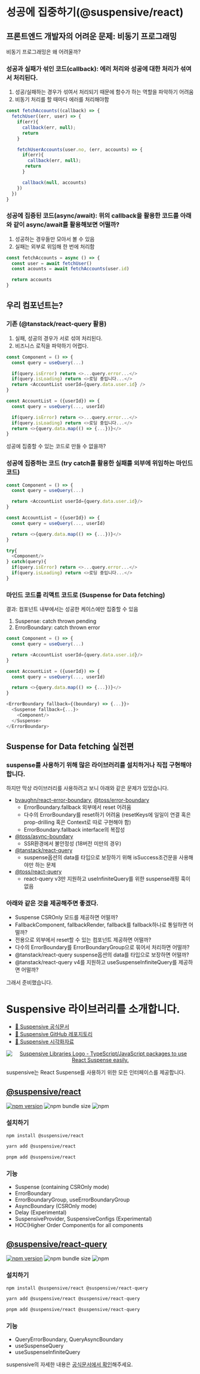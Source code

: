 # 성공에 집중하기(@suspensive/react)

## 프론트엔드 개발자의 어려운 문제: 비동기 프로그래밍

비동기 프로그래밍은 왜 어려울까?

### 성공과 실패가 섞인 코드(callback): 에러 처리와 성공에 대한 처리가 섞여서 처리된다.

1. 성공/실패하는 경우가 섞여서 처리되기 때문에 함수가 하는 역할을 파악하기 어려움
2. 비동기 처리를 할 때마다 에러를 처리해야함

```js
const fetchAccounts((callback) => {
  fetchUser((err, user) => {
    if(err){
      callback(err, null);
      return
    }

    fetchUserAccounts(user.no, (err, accounts) => {
      if(err){
        callback(err, null);
       return
      }

      callback(null, accounts)
    })
  })
}

```

### 성공에 집중된 코드(async/await): 위의 callback을 활용한 코드를 아래와 같이 async/await를 활용해보면 어떨까?

1. 성공하는 경우들만 모아서 볼 수 있음
2. 실패는 외부로 위임해 한 번에 처리함

```js
const fetchAccounts = async () => {
  const user = await fetchUser()
  const acounts = await fetchAccounts(user.id)

  return accounts
}
```

## 우리 컴포넌트는?

### 기존 (@tanstack/react-query 활용)

1. 실패, 성공의 경우가 서로 섞여 처리된다.
2. 비즈니스 로직을 파악하기 어렵다.

```js
const Component = () => {
  const query = useQuery(...)

  if(query.isError) return <>...query.error...</>
  if(query.isLoading) return <>로딩 중입니다...</>
  return <AccountList userId={query.data.user.id} />
}

const AccountList = ({userId}) => {
  const query = useQuery(..., userId)

  if(query.isError) return <>...query.error...</>
  if(query.isLoading) return <>로딩 중입니다...</>
  return <>{query.data.map(() => {...})}</>
}
```

성공에 집중할 수 있는 코드로 만들 수 없을까?

### 성공에 집중하는 코드 (try catch를 활용한 실패를 외부에 위임하는 마인드 코드)

```js
const Component = () => {
  const query = useQuery(...)

  return <AccountList userId={query.data.user.id}/>
}

const AccountList = ({userId}) => {
  const query = useQuery(..., userId)

  return <>{query.data.map(() => {...})}</>
}

try{
  <Component/>
} catch(query){
  if(query.isError) return <>...query.error...</>
  if(query.isLoading) return <>로딩 중입니다...</>
}
```

### 마인드 코드를 리액트 코드로 (Suspense for Data fetching)

결과: 컴포넌트 내부에서는 성공한 케이스에만 집중할 수 있음

1. Suspense: catch thrown pending
2. ErrorBoundary: catch thrown error

```js
const Component = () => {
  const query = useQuery(...)

  return <AccountList userId={query.data.user.id}/>
}

const AccountList = ({userId}) => {
  const query = useQuery(..., userId)

  return <>{query.data.map(() => {...})}</>
}

<ErrorBoundary fallback={(boundary) => {...}}>
  <Suspense fallback={...}>
    <Component/>
  </Suspense>
</ErrorBoundary>
```

## Suspense for Data fetching 실전편

### suspense를 사용하기 위해 많은 라이브러리를 설치하거나 직접 구현해야 합니다.

하지만 막상 라이브러리를 사용하려고 보니 아래와 같은 문제가 있었습니다.

- [bvaughn/react-error-boundary](https://github.com/bvaughn/react-error-boundary), [@toss/error-boundary](https://slash.page/libraries/react/error-boundary/src/ErrorBoundary.i18n)
  - ErrorBoundary.fallback 외부에서 reset 어려움
  - 다수의 ErrorBoundary를 reset하기 어려움 (resetKeys에 일일이 연결 혹은 prop-drilling 혹은 Context로 따로 구현해야 함)
  - ErrorBoundary.fallback interface의 복잡성
- [@toss/async-boundary](https://slash.page/libraries/react/async-boundary/src/AsyncBoundary.i18n)
  - SSR환경에서 불안정성 (18버전 미만의 경우)
- [@tanstack/react-query](https://tanstack.com/query/latest)
  - suspense옵션의 data를 타입으로 보장하기 위해 isSuccess조건문을 사용해야만 하는 문제
- [@toss/react-query](https://slash.page/libraries/react/react-query/src/hooks/useSuspendedQuery.i18n)
  - react-query v3만 지원하고 useInfiniteQuery를 위한 suspense래핑 훅이 없음

### 아래와 같은 것을 제공해주면 좋겠다.

- Suspense CSROnly 모드를 제공하면 어떨까?
- FallbackComponent, fallbackRender, fallback를 fallback하나로 통일하면 어떨까?
- 전용으로 외부에서 reset할 수 있는 컴포넌트 제공하면 어떨까?
- 다수의 ErrorBoundary를 ErrorBoundaryGroup으로 묶어서 처리하면 어떨까?
- @tanstack/react-query suspense옵션의 data를 타입으로 보장하면 어떨까?
- @tanstack/react-query v4를 지원하고 useSuspenseInfiniteQuery를 제공하면 어떨까?

그래서 준비했습니다.

# Suspensive 라이브러리를 소개합니다.

- [🔗 Suspensive 공식문서](https://suspensive.org/)
- [🔗 Suspensive GitHub 레포지토리](https://github.com/suspensive/react)
- [🔗 Suspensive 시각화자료](https://visualization.suspensive.org/react)

<div align="center">
  <a href="https://suspensive.org" title="Suspensive Libraries - TypeScript/JavaScript packages to use React Suspense easily">
    <img src="https://raw.githubusercontent.com/suspensive/react/main/websites/docs/static/banner.png" alt="Suspensive Libraries Logo - TypeScript/JavaScript packages to use React Suspense easily." />
  </a>
</div>

suspensive는 React Suspense를 사용하기 위한 모든 인터페이스를 제공합니다.

## [@suspensive/react](https://suspensive.org/docs/react/README.i18n)

[![npm version](https://img.shields.io/npm/v/@suspensive/react?color=61DAFB)](https://www.npmjs.com/package/@suspensive/react) ![npm bundle size](https://img.shields.io/bundlephobia/minzip/@suspensive/react?color=blue) ![npm](https://img.shields.io/npm/dm/@suspensive/react?color=blue)

### 설치하기

```zsh
npm install @suspensive/react
```

```zsh
yarn add @suspensive/react
```

```zsh
pnpm add @suspensive/react
```

### 기능

- Suspense (containing CSROnly mode)
- ErrorBoundary
- ErrorBoundaryGroup, useErrorBoundaryGroup
- AsyncBoundary (CSROnly mode)
- Delay (Experimental)
- SuspensiveProvider, SuspensiveConfigs (Experimental)
- HOC(Higher Order Component)s for all components

## [@suspensive/react-query](https://suspensive.org/docs/react-query/README.i18n)

[![npm version](https://img.shields.io/npm/v/@suspensive/react-query?color=61DAFB)](https://www.npmjs.com/package/@suspensive/react-query) ![npm bundle size](https://img.shields.io/bundlephobia/minzip/@suspensive/react-query?color=blue) ![npm](https://img.shields.io/npm/dm/@suspensive/react-query?color=blue)

### 설치하기

```zsh
npm install @suspensive/react @suspensive/react-query
```

```zsh
yarn add @suspensive/react @suspensive/react-query
```

```zsh
pnpm add @suspensive/react @suspensive/react-query
```

### 기능

- QueryErrorBoundary, QueryAsyncBoundary
- useSuspenseQuery
- useSuspenseInfiniteQuery

suspensive의 자세한 내용은 [공식문서에서 확인](https://suspensive.org/)해주세요.
